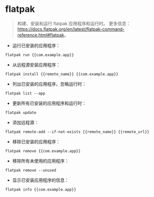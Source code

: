 # flatpak

> 构建、安装和运行 flatpak 应用程序和运行时。
> 更多信息：<https://docs.flatpak.org/en/latest/flatpak-command-reference.html#flatpak>。

- 运行已安装的应用程序：

`flatpak run {{com.example.app}}`

- 从远程源安装应用程序：

`flatpak install {{remote_name}} {{com.example.app}}`

- 列出已安装的应用程序，忽略运行时：

`flatpak list --app`

- 更新所有已安装的应用程序和运行时：

`flatpak update`

- 添加远程源：

`flatpak remote-add --if-not-exists {{remote_name}} {{remote_url}}`

- 移除已安装的应用程序：

`flatpak remove {{com.example.app}}`

- 移除所有未使用的应用程序：

`flatpak remove --unused`

- 显示已安装应用程序的信息：

`flatpak info {{com.example.app}}`